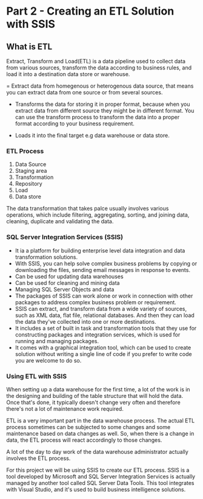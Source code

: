 # Part 2 -  Creating an ETL Solution with SSIS

## What is ETL
Extract, Transform and Load(ETL) is a data pipeline used to collect data from various sources, transform the data according to business rules, and load it into a destination data store or warehouse. 

= Extract data from homegenous or heterogenous data source, that means you can extract data from one source or from several sources.

- Transforms the data for storing it in proper format, because when you extract data from different source they might be in different format. You can use the transform process to transform the data into a proper format according to your business requirement.

- Loads it into the final target e.g data warehouse or data store.

### ETL Process 
1. Data Source
2. Staging area
3. Transformation
4. Repository
5. Load
6. Data store

The data transformation that takes palce usually involves various operations, which include filtering, aggregating, sorting, and joining data, cleaning, duplicate and validating the data. 

### SQL Server Integration Services (SSIS)
- It ia a platform for building enterprise level data integration and data transformation solutions. 
- With SSIS, you can help solve complex business problems by copying or downloading the files, sending email messages in response to events.
- Can be used for updating data warehouses
- Can be used for cleaning and mining data
- Managing SQL Server Objects and data
- The packages of SSIS can work alone or work in connection with other packages to address complex business problem or requirement.
- SSIS can extract, and transform data from a wide variety of sources, such as XML data, flat file, relational databases. And then they can load the data they've collected into one or more destinations.
- It includes a set of built in task and transformation tools that they use for constructing packages and integration services, which is used for running and managing packages.
- It comes with a graphical integration tool, which can be used to create solution without writing a single line of code if you prefer to write code you are welcome to do so. 

### Using ETL with SSIS
When setting up a data warehouse for the first time, a lot of the work is in the designing and building of the table structure that will hold the data. Once that's done, it typically doesn't change very often and therefore there's not a lot of maintenance work required.

ETL is a very important part in the data warehouse process. The actual ETL process sometimes can be subjected to some changes and some maintenance based on data changes as well. So, when there is a change in data, the ETL process will react accordingly to those changes.

A lot of the day to day work of the data warehouse administrator actually involves the ETL process. 

For this project we will be using SSIS to create our ETL process. SSIS is a tool developed by Microsoft and SQL Server Integration Services is actually managed by another tool called SQL Server Data Tools. This tool integrates with Visual Studio, and it's used to build business intelligence solutions.